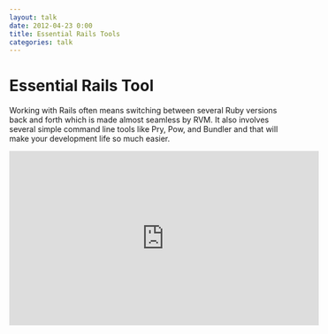 ```yaml
---
layout: talk
date: 2012-04-23 0:00
title: Essential Rails Tools
categories: talk
---
```

# Essential Rails Tool
Working with Rails often means switching between several Ruby versions back and forth which is made almost seamless by RVM. It also involves several simple command line tools like Pry, Pow, and Bundler and that will make your development life so much easier.

<script async class="speakerdeck-embed" data-id="4f9718f96fda0a001f01f174" data-ratio="1.33333333333333" src="//speakerdeck.com/assets/embed.js"></script>

<iframe width="560" height="315" src="http://www.youtube.com/embed/GtB6cwgm2fE" frameborder="0" allowfullscreen></iframe>

